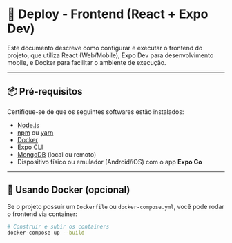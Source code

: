 # 🚀 Deploy - Frontend (React + Expo Dev)

Este documento descreve como configurar e executar o frontend do projeto, que utiliza React (Web/Mobile), Expo Dev para desenvolvimento mobile, e Docker para facilitar o ambiente de execução.

---

## 📦 Pré-requisitos

Certifique-se de que os seguintes softwares estão instalados:

- [Node.js](https://nodejs.org/)
- [npm](https://www.npmjs.com/) ou [yarn](https://yarnpkg.com/)
- [Docker](https://www.docker.com/)
- [Expo CLI](https://docs.expo.dev/get-started/installation/)
- [MongoDB](https://www.mongodb.com/try/download/community) (local ou remoto)
- Dispositivo físico ou emulador (Android/iOS) com o app **Expo Go**

---

## 🐳 Usando Docker (opcional)

Se o projeto possuir um `Dockerfile` ou `docker-compose.yml`, você pode rodar o frontend via container:

```bash
# Construir e subir os containers
docker-compose up --build
